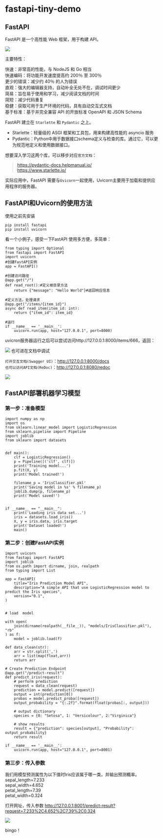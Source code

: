 # fastapi-tiny-demo






## FastAPI
FastAPI 是一个高性能 Web 框架，用于构建 API。

![](https://my-wechat.oss-cn-beijing.aliyuncs.com/image_20211121103108.png)

主要特性：

快速：非常高的性能，与 NodeJS 和 Go 相当  
快速编码：将功能开发速度提高约 200％ 至 300％  
更少的错误：减少约 40％ 的人为错误  
直观：强大的编辑器支持，自动补全无处不在，调试时间更少  
简易：旨在易于使用和学习，减少阅读文档的时间   
简短：减少代码重复  
稳健：获取可用于生产环境的代码，具有自动交互式文档  
基于标准：基于并完全兼容 API 的开放标准 OpenAPI 和 JSON Schema


FastAPI 建立在 `Starlette` 和 `Pydantic` 之上。
- Starlette：轻量级的 ASGI 框架和工具包，用来构建高性能的 asyncio 服务
- Pydantic：Python中用于数据接口schema定义与检查的库。通过它，可以更为规范地定义和使用数据接口。

想要深入学习这两个库，可以移步对应`官方文档`：  

>https://pydantic-docs.helpmanual.io/  
https://www.starlette.io/

实际应用中，FastAPI 需要与`Uvicorn`一起使用，Uvicorn主要用于加载和提供应用程序的服务器。

## FastAPI和Uvicorn的使用方法
使用之前先安装
```
pip install fastapi
pip install uvicorn
```

看一个小例子，感受一下FastAPI 使用多方便，多简单：

```
from typing import Optional
from fastapi import FastAPI
import uvicorn
#创建FastAPI实例
app = FastAPI()

#创建访问路径
@app.get("/")
def read_root():#定义根目录方法
    return {"message": "Hello World"}#返回响应信息

#定义方法，处理请求
@app.get("/items/{item_id}")
async def read_item(item_id: int):
    return {"item_id": item_id}

#运行
if __name__ == '__main__':
    uvicorn.run(app, host="127.0.0.1", port=8000)
```

uvicron服务器运行之后可以尝试访问http://127.0.0.1:8000/items/666，返回：

![](https://my-wechat.oss-cn-beijing.aliyuncs.com/image_20211121231954.png)
也可进在文档中调试

`打开交互文档(Swagger UI)`：http://127.0.0.1:8000/docs   
`也可以访问API文档(ReDoc)`：http://127.0.0.1:8080/redoc

![](https://my-wechat.oss-cn-beijing.aliyuncs.com/image_20211121232041.png)


## FastAPI部署机器学习模型

### 第一步：准备模型
```
import numpy as np
import os
from sklearn.linear_model import LogisticRegression
from sklearn.pipeline import Pipeline
import joblib
from sklearn import datasets


def main():
    clf = LogisticRegression()
    p = Pipeline([('clf', clf)])
    print('Training model...')
    p.fit(X, y)
    print('Model trained!')

    filename_p = 'IrisClassifier.pkl'
    print('Saving model in %s' % filename_p)
    joblib.dump(p, filename_p)
    print('Model saved!')


if __name__ == "__main__":
    print('Loading iris data set...')
    iris = datasets.load_iris()
    X, y = iris.data, iris.target
    print('Dataset loaded!')
    main()
```

### 第二步：创建FastAPI实例
```
import uvicorn
from fastapi import FastAPI 
import joblib
from os.path import dirname, join, realpath
from typing import List

app = FastAPI(
    title="Iris Prediction Model API",
    description="A simple API that use LogisticRegression model to predict the Iris species",
    version="0.1",
)


# load  model

with open(
    join(dirname(realpath(__file__)), "models/IrisClassifier.pkl"), "rb"
) as f:
    model = joblib.load(f)

def data_clean(str):
    arr = str.split(',')
    arr = list(map(float,arr))
    return arr
    
# Create Prediction Endpoint
@app.get("/predict-result")
def predict_iris(request):
    # perform prediction
    request = data_clean(request)
    prediction = model.predict([request])
    output = int(prediction[0])
    probas = model.predict_proba([request])
    output_probability = "{:.2f}".format(float(probas[:, output]))
    
    # output dictionary
    species = {0: "Setosa", 1: "Versicolour", 2:"Virginica"}
    
    # show results
    result = {"prediction": species[output], "Probability": output_probability}
    return result

if __name__ == '__main__':
    uvicorn.run(app, host="127.0.0.1", port=8001)
```

### 第三步：传入参数
我们用模型预测属性为以下值时Iris应该属于哪一类，并输出预测概率。  
sepal_length=7.233  
sepal_width=4.652   
petal_length=7.39  
petal_width=0.324  

打开网址，传入参数
http://127.0.0.1:8001/predict-result?request=7.233%2C4.652%2C7.39%2C0.324

![](https://my-wechat.oss-cn-beijing.aliyuncs.com/image_20211122002133.png)

bingo！
